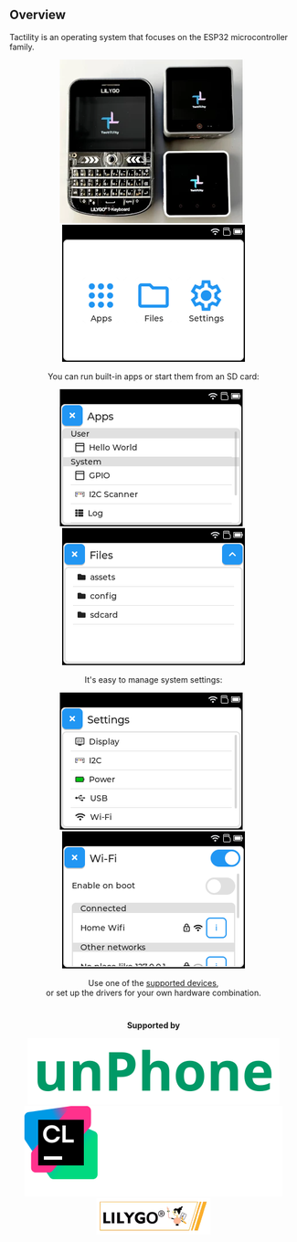 ## Overview

Tactility is an operating system that focuses on the ESP32 microcontroller family.

<div align="center">

![photo of devices running Tactility](images/tactility-devices.webp)&nbsp;&nbsp;![screenshot of desktop app](images/screenshot-Desktop.png)

You can run built-in apps or start them from an SD card:

![screenshot off app list app](images/screenshot-AppList.png)&nbsp;&nbsp;![screenshot of files app](images/screenshot-Files.png)

It's easy to manage system settings:

![screenshot of settings app](images/screenshot-Settings.png)&nbsp;&nbsp;![screenshot of wifi management app](images/screenshot-WifiManage.png)

Use one of the [supported devices](supported-devices.md),<br/>
or set up the drivers for your own hardware combination.

</div>

<div align="center" style="padding-top: 20pt;">
<strong>Supported by</strong>

[![unphone logo](images/supporter/unPhone.svg)](https://unphone.net)
[![clion logo](images/supporter/CLion.svg)](https://jb.gg/OpenSourceSupport)
[![LILYGO logo](images/supporter/LILYGO.webp)](https://lilygo.cc)

</div>
